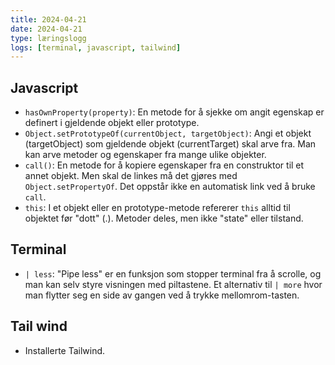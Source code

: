 ```yaml
---
title: 2024-04-21
date: 2024-04-21
type: læringslogg
logs: [terminal, javascript, tailwind]
---
```

## Javascript
* `hasOwnProperty(property)`: En metode for å sjekke om angit egenskap er definert i gjeldende objekt eller prototype.
* `Object.setPrototypeOf(currentObject, targetObject)`: Angi et objekt (targetObject) som gjeldende objekt (currentTarget) skal arve fra. Man kan arve metoder og egenskaper fra mange ulike objekter.
* `call()`: En metode for å kopiere egenskaper fra en construktor til et annet objekt. Men skal de linkes må det gjøres med `Object.setPropertyOf`. Det oppstår ikke en automatisk link ved å bruke `call`.
* `this`: I et objekt eller en prototype-metode refererer `this` alltid til objektet før "dott" (.). Metoder deles, men ikke "state" eller tilstand.

## Terminal
* `| less`: "Pipe less" er en funksjon som stopper terminal fra å scrolle, og man kan selv styre visningen med piltastene. Et alternativ til `| more` hvor man flytter seg en side av gangen ved å trykke mellomrom-tasten.

## Tail wind
* Installerte Tailwind.
